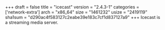 +++
draft = false
title = "icecast"
version = "2.4.3-1"
categories = ['network-extra']
arch = "x86_64"
size = "1461232"
usize = "2419119"
sha1sum = "d290ac4f583127c2eabe39e183c7cf1d837127a9"
+++
Icecast is a streaming media server.